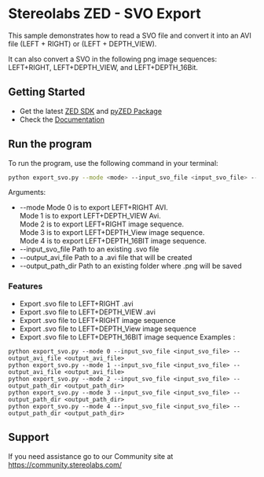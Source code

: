 # Stereolabs ZED - SVO Export

This sample demonstrates how to read a SVO file and convert it into an AVI file (LEFT + RIGHT) or (LEFT + DEPTH_VIEW).

It can also convert a SVO in the following png image sequences: LEFT+RIGHT, LEFT+DEPTH_VIEW, and LEFT+DEPTH_16Bit.

## Getting Started
 - Get the latest [ZED SDK](https://www.stereolabs.com/developers/release/) and [pyZED Package](https://www.stereolabs.com/docs/app-development/python/install/)
 - Check the [Documentation](https://www.stereolabs.com/docs/)
 
## Run the program

To run the program, use the following command in your terminal:
```bash
python export_svo.py --mode <mode> --input_svo_file <input_svo_file> --output_avi_file <output_avi_file> --output_path_dir <output_path_dir>
```

Arguments: 
  - --mode Mode 0 is to export LEFT+RIGHT AVI. <br /> Mode 1 is to export LEFT+DEPTH_VIEW Avi. <br /> Mode 2 is to export LEFT+RIGHT image sequence. <br /> Mode 3 is to export LEFT+DEPTH_View image sequence. <br /> Mode 4 is to export LEFT+DEPTH_16BIT image sequence.
  - --input_svo_file Path to an existing .svo file 
  - --output_avi_file Path to a .avi file that will be created
  - --output_path_dir Path to an existing folder where .png will be saved
### Features
 - Export .svo file to LEFT+RIGHT .avi
 - Export .svo file to LEFT+DEPTH_VIEW .avi
 - Export .svo file to LEFT+RIGHT image sequence
 - Export .svo file to LEFT+DEPTH_View image sequence
 - Export .svo file to LEFT+DEPTH_16BIT image sequence
Examples : 
```
python export_svo.py --mode 0 --input_svo_file <input_svo_file> --output_avi_file <output_avi_file> 
python export_svo.py --mode 1 --input_svo_file <input_svo_file> --output_avi_file <output_avi_file> 
python export_svo.py --mode 2 --input_svo_file <input_svo_file> --output_path_dir <output_path_dir> 
python export_svo.py --mode 3 --input_svo_file <input_svo_file> --output_path_dir <output_path_dir> 
python export_svo.py --mode 4 --input_svo_file <input_svo_file> --output_path_dir <output_path_dir> 
```

## Support
If you need assistance go to our Community site at https://community.stereolabs.com/